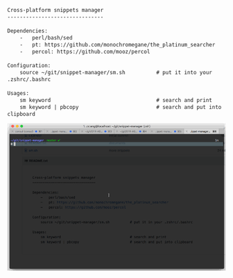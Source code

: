     Cross-platform snippets manager
    -------------------------------

    Dependencies:
        -   perl/bash/sed
        -   pt: https://github.com/monochromegane/the_platinum_searcher
        -   percol: https://github.com/mooz/percol

    Configuration:
        source ~/git/snippet-manager/sm.sh          # put it into your .zshrc/.bashrc

    Usages:
        sm keyword                                  # search and print
        sm keyword | pbcopy                         # search and put into clipboard

![](sm.gif)
